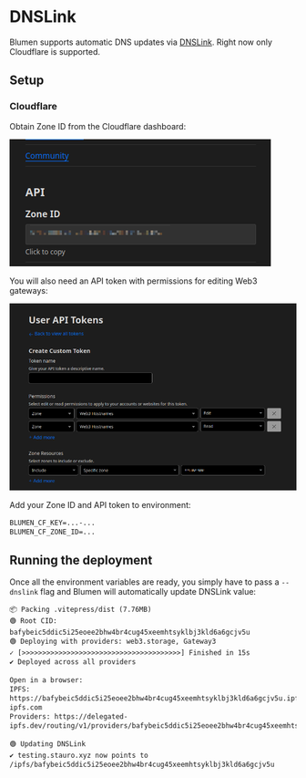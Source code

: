 # DNSLink

Blumen supports automatic DNS updates via [DNSLink](https://dnslink.dev). Right now only Cloudflare is supported.

## Setup

### Cloudflare

Obtain Zone ID from the Cloudflare dashboard:

![Zone ID](./cf-zone-id.png)

You will also need an API token with permissions for editing Web3 gateways:

![CF Token](./cf-token.png)

Add your Zone ID and API token to environment:

```
BLUMEN_CF_KEY=...-...
BLUMEN_CF_ZONE_ID=...
```

## Running the deployment

Once all the environment variables are ready, you simply have to pass a `--dnslink` flag and Blumen will automatically update DNSLink value:

```
📦 Packing .vitepress/dist (7.76MB)
🟢 Root CID: bafybeic5ddic5i25eoee2bhw4br4cug45xeemhtsyklbj3kld6a6gcjv5u
🟢 Deploying with providers: web3.storage, Gateway3
✓ [>>>>>>>>>>>>>>>>>>>>>>>>>>>>>>>>>>>>>>>] Finished in 15s
✔ Deployed across all providers

Open in a browser:
IPFS:      https://bafybeic5ddic5i25eoee2bhw4br4cug45xeemhtsyklbj3kld6a6gcjv5u.ipfs.cf-ipfs.com
Providers: https://delegated-ipfs.dev/routing/v1/providers/bafybeic5ddic5i25eoee2bhw4br4cug45xeemhtsyklbj3kld6a6gcjv5u

🟢 Updating DNSLink
✔ testing.stauro.xyz now points to /ipfs/bafybeic5ddic5i25eoee2bhw4br4cug45xeemhtsyklbj3kld6a6gcjv5u
```